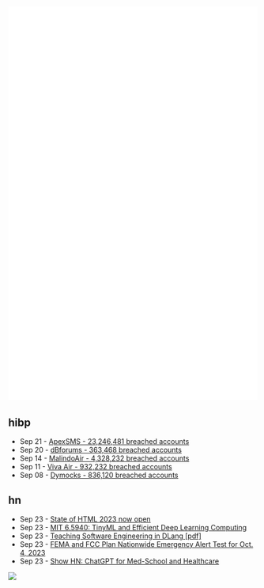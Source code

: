 ![Metrics](https://raw.githubusercontent.com/phixion/phixion/master/metrics.svg)

## hibp

<!--
for https://github.com/phixion/phixion/blob/main/.github/workflows/feeds.yml
-->
<!--START_SECTION:haveibeenpwnd-->
- Sep 21 - [ApexSMS - 23,246,481 breached accounts](https://haveibeenpwned.com/PwnedWebsites#ApexSMS)
- Sep 20 - [dBforums - 363,468 breached accounts](https://haveibeenpwned.com/PwnedWebsites#dBforums)
- Sep 14 - [MalindoAir - 4,328,232 breached accounts](https://haveibeenpwned.com/PwnedWebsites#MalindoAir)
- Sep 11 - [Viva Air - 932,232 breached accounts](https://haveibeenpwned.com/PwnedWebsites#VivaAir)
- Sep 08 - [Dymocks - 836,120 breached accounts](https://haveibeenpwned.com/PwnedWebsites#Dymocks)
<!--END_SECTION:haveibeenpwnd-->

## hn

<!--
for https://github.com/phixion/phixion/blob/main/.github/workflows/feeds.yml
-->
<!--START_SECTION:hn-->
- Sep 23 - [State of HTML 2023 now open](https://lea.verou.me/blog/2023/state-of-html-2023/)
- Sep 23 - [MIT 6.5940: TinyML and Efficient Deep Learning Computing](https://efficientml.ai/)
- Sep 23 - [Teaching Software Engineering in DLang [pdf]](https://dconf.org/2023/slides/shah_and_students.pdf)
- Sep 23 - [FEMA and FCC Plan Nationwide Emergency Alert Test for Oct. 4, 2023](https://www.fema.gov/press-release/20230803/fema-and-fcc-plan-nationwide-emergency-alert-test-oct-4-2023)
- Sep 23 - [Show HN: ChatGPT for Med-School and Healthcare](https://chat.radiantai.health/)
<!--END_SECTION:hn-->

<!--
for https://yhype.me
-->
![](https://hit.yhype.me/github/profile?user_id=13013670)
